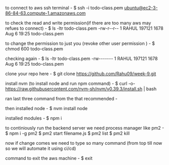to connect to aws ssh terminal - 
$ ssh -i todo-class.pem ubuntu@ec2-3-86-84-63.compute-1.amazonaws.com

to check the read and write permission(if there are too many aws may refues to connect) -
$ ls -ltr todo-class.pem 
-rw-r--r-- 1 RAHUL 197121 1678 Aug  6 19:25 todo-class.pem

to change the permission to just you (revoke other user permission ) -
$ chmod 600 todo-class.pem

checking again -
$ ls -ltr todo-class.pem 
-rw------- 1 RAHUL 197121 1678 Aug  6 19:25 todo-class.pem

clone your repo here -
$ git clone https://github.com/Rahu09/week-9.git

install nvm (to install node and run npm command) -
$ curl -o- https://raw.githubusercontent.com/nvm-sh/nvm/v0.39.3/install.sh | bash

ran last three command from the that recommended -

then installed node -
$ nvm install node

installed modules - 
$ npm i

to continiously run the backend server we need process manager like pm2 - 
$ npm i -g pm2
$ pm2 start filename.js
$ pm2 list
$ pm2 kill

now if change comes we need to type so many  command (from top till now so we will automate it using ci/cd)


command to exit the aws machine - 
$ exit

